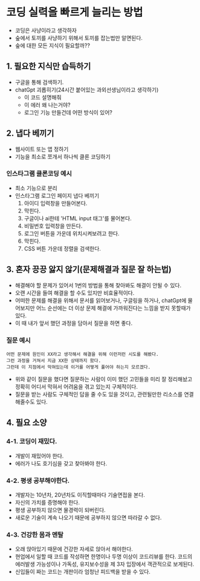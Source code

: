# 코딩 실력을 빠르게 늘리는 방법
- 코딩은 사냥이라고 생각하자
- 숲에서 토끼를 사냥하기 위해서 토끼를 잡는법만 알면된다.
- 숲에 대한 모든 지식이 필요할까??

## 1. 필요한 지식만 습득하기
- 구글을 통해 검색하기.
- chatGpt 괴롭히기(24시간 붙어있는 과외선생님이라고 생각하기)
  - 이 코드 설명해줘
  - 이 에러 왜 나는거야?
  - 로그인 기능 만들건데 어떤 방식이 있어?

## 2. 냅다 베끼기
- 웹사이트 또는 앱 정하기
- 기능을 최소로 쪼개서 하나씩 클론 코딩하기

### 인스타그램 클론코딩 예시
- 최소 기능으로 분리
- 인스타그램 로그인 페이지 냅다 베끼기
    1. 아이디 입력창을 만들어본다.
    2. 막힌다.
    3. 구글이나 ai한테 'HTML input 태그'를 물어본다.
    4. 비밀번호 입력창을 만든다.
    5. 로그인 버튼을 가운데 위치시켜보려고 한다.
    6. 막힌다.
    7. CSS 버튼 가운데 정렬을 검색한다.

## 3. 혼자 끙끙 앓지 않기(문제해결과 질문 잘 하는법)
- 해결해야 할 문제가 있어서 1번의 방법을 통해 찾아봐도 해결이 안될 수 있다.
- 오랜 시간을 들여 해결을 할 수도 있지만 비효율적이다.
- 어떠한 문제를 해결을 위해서 문서를 읽어보거나, 구글링을 하거나, chatGpt에 물어보지만 어느 순선에는 더 이상 문제 해결에 가까워진다는 느낌을 받지 못할때가 있다.
- 이 때 내가 앞서 했던 과정을 담아서 질문을 하면 좋다.

### 질문 예시
```
어떤 문제에 원인이 XX라고 생각해서 해결을 위해 이런저런 시도를 해봤다.
그런 과정을 거쳐서 지금 XX한 상태까지 왔다. 
그런데 이 지점에서 막혀있는데 이거를 어떻게 풀어야 하는지 모르겠다.
```
- 위와 같이 질문을 했다면 질문하는 사람이 이미 했던 고민들을 미리 잘 정리해놨고 정확히 어디서 막혀서 어려움을 겪고 있는지 구체적이다.
- 질문을 받는 사람도 구체적인 답을 줄 수도 있을 것이고, 관련될만한 리소스를 연결해줄수도 있다.

## 4. 필요 소양
### 4-1. 코딩이 재밌다.
- 개발이 재밌어야 한다.
- 에러가 나도 호기심을 갖고 찾아봐야 한다.

### 4-2. 평생 공부해야한다.
- 개발자는 10년차, 20년차도 이직할때마다 기술면접을 본다.
- 자신의 가치를 증명해야 한다.
- 평생 공부하지 않으면 물경력이 되버린다.
- 새로운 기술이 계속 나오기 때문에 공부하지 않으면 따라갈 수 없다.

### 4-3. 건강한 몸과 멘탈
- 오래 앉아있기 때문에 건강한 자세로 앉아서 해야한다.
- 현업에서 일할 때 코드를 작성하면 한명이나 두명 이상이 코드리뷰를 한다. 코드의 에러발생 가능성이나 가독성, 유지보수성을 제 3자 입장에서 객관적으로 보게된다.
- 신입들이 짜는 코드는 개판이라 엄청난 피드백을 받을 수 있다.

